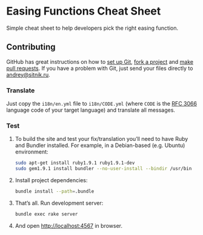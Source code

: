 # Easing Functions Cheat Sheet

Simple cheat sheet to help developers pick the right easing function.

## Contributing

GitHub has great instructions on how to [set up Git], [fork a project] and
[make pull requests]. If you have a problem with Git, just send your files
directly to <andrey@sitnik.ru>.

[RFC 3066]:            http://www.i18nguy.com/unicode/language-identifiers.html
[set up Git]:          http://help.github.com/set-up-git-redirect
[fork a project]:      http://help.github.com/fork-a-repo/
[make pull requests]:  http://help.github.com/send-pull-requests/

### Translate

Just copy the `i18n/en.yml` file to `i18n/CODE.yml` (where `CODE` is 
the [RFC 3066] language code of your target language) and translate all
messages.

### Test

1. To build the site and test your fix/translation you’ll need to have Ruby and
   Bundler installed. For example, in a Debian-based (e.g. Ubuntu) environment:

     ```sh
    sudo apt-get install ruby1.9.1 ruby1.9.1-dev
    sudo gem1.9.1 install bundler --no-user-install --bindir /usr/bin
     ```

2. Install project dependencies:

     ```sh
    bundle install --path=.bundle
     ```

3. That’s all. Run development server:

     ```sh
    bundle exec rake server
     ```

4. And open <http://localhost:4567> in browser.
